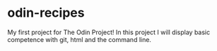# odin-recipes
My first project for The Odin Project!
In this project I will display basic competence with git, html and the command line.
